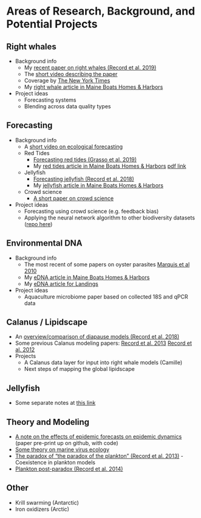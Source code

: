 # Areas of Research, Background, and Potential Projects

## Right whales

 - Background info
   - My [recent paper on right whales (Record et al. 2019)](https://tos.org/oceanography/article/rapid-climate-driven-circulation-changes-threaten-conservation-of-endangere)
   - The [short video describing the paper](https://vimeo.com/374791099)
   - Coverage by [The New York Times](https://www.nytimes.com/2019/05/23/science/right-whales-endangered.html)
   - My [right whale article in Maine Boats Homes & Harbors](https://maineboats.com/print/issue-153/uncertain-future-right-whales)
 - Project ideas
   - Forecasting systems
   - Blending across data quality types
   
## Forecasting

 - Background info
   - A [short video on ecological forecasting](https://vimeo.com/371223781)
   - Red Tides
     - [Forecasting red tides (Grasso et al. 2019)](https://esajournals.onlinelibrary.wiley.com/doi/full/10.1002/ecs2.2960)
     - My [red tides article in Maine Boats Homes & Harbors](https://maineboats.com/print/issue-150/hunt-red-tides) [pdf link](https://www.researchgate.net/publication/323113871_The_Hunt_for_Red_Tides_The_biology_of_toxic_algal_blooms/link/5c325334458515a4c712afe0/download)
   - Jellyfish
     - [Forecasting jellyfish (Record et al. 2018)](https://www.nrcresearchpress.com/doi/full/10.1139/anc-2017-0003)
     - My [jellyfish article in Maine Boats Homes & Harbors](https://maineboats.com/print/issue-141/unearthly-floating-objects)
   - Crowd science
     - [A short paper on crowd science](https://aslopubs.onlinelibrary.wiley.com/doi/full/10.1002/lob.10171)
 - Project ideas
   - Forecasting using crowd science (e.g. feedback bias)
   - Applying the neural network algorithm to other biodiversity datasets ([repo here](https://github.com/SeascapeScience/NeuralNetCast))
   
 ## Environmental DNA
 
  - Background info
    - The most recent of some papers on oyster parasites [Marquis et al 2010](https://www.researchgate.net/publication/335137727_Molecular_Epizootiology_of_Toxoplasma_gondii_and_Cryptosporidium_parvum_in_the_Eastern_Oyster_Crassostrea_virginica_from_Maine_USA)
    - My [eDNA article in Maine Boats Homes & Harbors](https://maineboats.com/print/issue-161/environmental-dna)
    - My [eDNA article for Landings](https://mlcalliance.org/2019/12/13/environmental-dna-the-next-map-of-the-ocean/)
  - Project ideas  
    - Aquaculture microbiome paper based on collected 18S and qPCR data
    
 ## Calanus / Lipidscape
 
   - An [overview/comparison of diapause models (Record et al. 2018)](https://onlinelibrary.wiley.com/doi/full/10.1111/jbi.13414)
   - Some previous Calanus modeling papers: [Record et al. 2013](https://www.sciencedirect.com/science/article/abs/pii/S0304380013001750) [Record et al. 2012](https://www.researchgate.net/publication/223958559_First_principles_of_copepod_development_help_explain_global_marine_diversity_patterns)
   - Projects
     - A Calanus data layer for input into right whale models (Camille)
     - Next steps of mapping the global lipidscape
     
## Jellyfish
  - Some separate notes at [this link](https://github.com/SeascapeScience/SeascapeScience.github.io/blob/master/ProjectIdeas/jellynotes.md)
  
## Theory and Modeling
  - [A note on the effects of epidemic forecasts on epidemic dynamics](https://github.com/SeascapeScience/SIRforecastfeedback) (paper pre-print up on github, with code)
  - [Some theory on marine virus ecology](https://www.frontiersin.org/articles/10.3389/fmars.2016.00251/full)
  - [The paradox of “the paradox of the plankton” (Record et al. 2013)](https://academic.oup.com/icesjms/article/71/2/236/777680) - Coexistence in plankton models
  - [Plankton post-paradox (Record et al. 2014)](https://academic.oup.com/icesjms/article/71/2/296/790726)
  
## Other
  - Krill swarming (Antarctic)
  - Iron oxidizers (Arctic)
  

